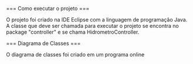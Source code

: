 === Como executar o projeto ===

O projeto foi criado na IDE Eclipse com a linguagem de programação Java. A classe que deve ser chamada para executar o projeto se encontra no package "controller" e se chama HidrometroController.


=== Diagrama de Classes === 

O diagrama de classes foi criado em um programa online 

